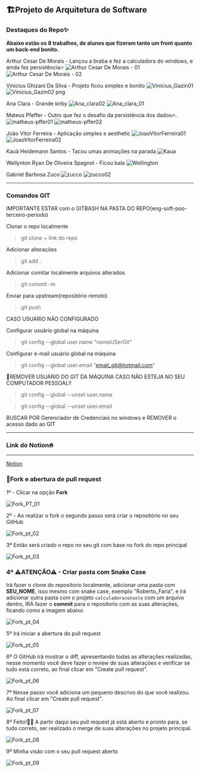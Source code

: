 ## 🏗Projeto de Arquitetura de Software

### Destaques do Repo✨

**Abaixo estão os 8 trabalhos, de alunos que fizeram tanto um front quanto um back-end bonito.**

Arthur Cesar De Morais - Lançou a braba e fez a calculadora do windows, e ainda fez persistência🔥
![Arthur Cesar De Morais - 01](https://github.com/Sandrolaxx/eng-soft-arch-quarto-periodo-turma-c/assets/61207420/c672704b-0552-4310-b790-7800831970e1)
![Arthur Cesar De Morais - 02](https://github.com/Sandrolaxx/eng-soft-arch-quarto-periodo-turma-c/assets/61207420/432d743c-e74f-4a61-8d37-fdbe6f8ca985)

Vinicius Ghizani Da Silva - Projeto ficou simples e bonito
![Vinicius_Gazin01](https://github.com/Sandrolaxx/eng-soft-arch-quarto-periodo-turma-c/assets/61207420/4f1ccad6-faa0-4b15-b15f-4fba7fae25c1)
![Vinicius_Gazin02 png](https://github.com/Sandrolaxx/eng-soft-arch-quarto-periodo-turma-c/assets/61207420/67860afb-a1dc-4059-95cd-569e77c37537)

Ana Clara - Grande kirby
![Ana_clara02](https://github.com/Sandrolaxx/eng-soft-arch-quarto-periodo-turma-c/assets/61207420/91a748c6-b754-4bdb-9ee0-9cb96433afa0)
![Ana_clara_01](https://github.com/Sandrolaxx/eng-soft-arch-quarto-periodo-turma-c/assets/61207420/70e3db7d-6271-45fb-82d9-d207232e8224)

Mateus Pfeffer - Outro que fez o desafio da persistência dos dados🔥.
![matheus-pffer01](https://github.com/Sandrolaxx/eng-soft-arch-quarto-periodo-turma-c/assets/61207420/2dc0e98a-5390-4835-b383-e0f877b00bca)
![matheus-pffer02](https://github.com/Sandrolaxx/eng-soft-arch-quarto-periodo-turma-c/assets/61207420/9677f123-4096-4c15-b1da-6939d18ec611)

João Vitor Ferreira - Aplicação simples e aesthetic
![JoaoVitorFerreira01](https://github.com/Sandrolaxx/eng-soft-arch-quarto-periodo-turma-c/assets/61207420/204796e7-a209-493b-b6f1-663c9c4f24f5)
![JoaoVitorFerreira02](https://github.com/Sandrolaxx/eng-soft-arch-quarto-periodo-turma-c/assets/61207420/917153be-e61f-4502-adba-19c0987f89e5)

Kauã Heidemann Santos - Tacou umas animações na parada
![Kaua](https://github.com/Sandrolaxx/eng-soft-arch-quarto-periodo-turma-c/assets/61207420/d8cedf96-085b-4b04-bde7-5f8f22f645e2)

Wellynton Ryan De Oliveira Spagnol - Ficou bala
![Wellington](https://github.com/Sandrolaxx/eng-soft-arch-quarto-periodo-turma-c/assets/61207420/cdef536c-1284-4033-915f-ba54868c9787)

Gabriel Barbosa Zuco
![zucco](https://github.com/Sandrolaxx/eng-soft-arch-quarto-periodo-turma-c/assets/61207420/ec50d5a7-56a7-42f8-9a9e-7e93081bed1c)
![zucco02](https://github.com/Sandrolaxx/eng-soft-arch-quarto-periodo-turma-c/assets/61207420/fb166965-a56d-4897-bc5e-041c01173ea1)

---

### Comandos GIT

IMPORTANTE ESTAR com o GITBASH NA PASTA DO REPO(eng-soft-poo-terceiro-periodo)

Clonar o repo localmente
> git clone + link do repo

Adicionar alterações
> git add .

Adicionar comitar localmente arquivos alterados
> git commit -m

Enviar para upstream(repositório remoto)
> git push

CASO USUÁRIO NÃO CONFIGURADO

Configurar usuário global na máquina
> git config --global user.name "nomeUSerGit"

Configurar e-mail usuário global na máquina
> git config --global user.email "email_git@hotmail.com"

🚧REMOVER USUÁRIO DO GIT DA MÁQUINA CASO NÃO ESTEJA NO SEU COMPUTADOR PESSOAL!!

> git config --global --unset user.name

> git config --global --unset user.email

BUSCAR POR Gerenciador de Credenciais no windows e REMOVER o acesso dado ao GIT

---

### Link do Notion🔥

---

[Notion](https://www.notion.so/Primeiro-Bimestre-013e0180341e4a73b3ba2d1768fca330?pvs=4)

### 🍴Fork e abertura de pull request

1º - Clicar na opção **Fork**

![Fork_PT_01](https://github.com/Sandrolaxx/eng-soft-arch-quarto-periodo-turma-b/assets/61207420/1eccb15a-f3ad-4355-ab16-f1b0fb244cbd)

2º - Ao realizar o fork o segundo passo será criar o repositório no seu GitHub

![Fork_pt_02](https://github.com/Sandrolaxx/eng-soft-arch-quarto-periodo-turma-b/assets/61207420/4e06b579-5aef-4b1d-9281-8622895a561b)

3º Então será criado o repo no seu git com base no fork do repo principal

![Fork_pt_03](https://github.com/Sandrolaxx/eng-soft-arch-quarto-periodo-turma-b/assets/61207420/23b2c306-cacb-4439-aa72-28eb3c8efad3)

### 4º ⚠ATENÇÃO⚠ - Criar pasta com Snake Case 
Irá fazer o clone do repositorio localmente, adicionar uma pasta com **SEU_NOME**, isso mesmo com snake case, exemplo "Roberto_Faria", e irá adicionar outra pasta com o projeto `calculadoraconsole` com um arquivo dentro, IRÁ fazer o **commit** para o repositorio com as suas alterações, ficando como a imagem abaixo

![Fork_pt_04](https://github.com/Sandrolaxx/eng-soft-poo-terceiro-periodo/assets/61207420/3cb2f88e-8474-4458-9bb8-9ca0ddbb4962)

5º Irá iniciar a abertura do pull request

![Fork_pt_05](https://github.com/Sandrolaxx/eng-soft-arch-quarto-periodo-turma-b/assets/61207420/0dc4d467-a7a5-41db-ad5d-26db22e64efd)

6º O GitHub irá mostrar o diff, apresentando todas as alterações realizadas, nesse momento você deve fazer o review de suas alterações e verificar se tudo está correto, ao final clicar em "Create pull request".

![Fork_pt_06](https://github.com/Sandrolaxx/eng-soft-arch-quarto-periodo-turma-b/assets/61207420/e00b9d29-eef3-4b7d-b62e-dcf2ea6fef81)

7º Nesse passo você adiciona um pequeno descrivo do que você realizou. Ao final clicar em "Create pull request".

![Fork_pt_07](https://github.com/Sandrolaxx/eng-soft-arch-quarto-periodo-turma-b/assets/61207420/86dde404-55cc-4174-a863-50c61aa392ea)

8º Feito!🥳🎉 A partir daqui seu pull request já está aberto e pronto para, se tudo correto, ser realizado o merge de suas alterações no projeto principal.

![Fork_pt_08](https://github.com/Sandrolaxx/eng-soft-arch-quarto-periodo-turma-b/assets/61207420/8659495a-125d-4837-9d0a-49f9c5975f8a)

9º Minha visão com o seu pull request aberto

![Fork_pt_09](https://github.com/Sandrolaxx/eng-soft-arch-quarto-periodo-turma-b/assets/61207420/35e64864-2e65-49e2-890d-0c6ac573e008)